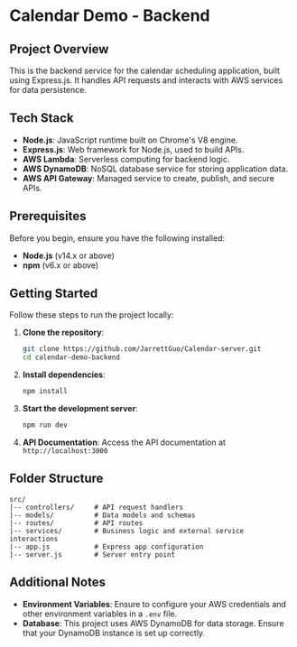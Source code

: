 # Calendar Demo - Backend

## Project Overview

This is the backend service for the calendar scheduling application, built using Express.js. It handles API requests and interacts with AWS services for data persistence.

## Tech Stack

- **Node.js**: JavaScript runtime built on Chrome's V8 engine.
- **Express.js**: Web framework for Node.js, used to build APIs.
- **AWS Lambda**: Serverless computing for backend logic.
- **AWS DynamoDB**: NoSQL database service for storing application data.
- **AWS API Gateway**: Managed service to create, publish, and secure APIs.

## Prerequisites

Before you begin, ensure you have the following installed:

- **Node.js** (v14.x or above)
- **npm** (v6.x or above)

## Getting Started

Follow these steps to run the project locally:

1. **Clone the repository**:
   ```bash
   git clone https://github.com/JarrettGuo/Calendar-server.git
   cd calendar-demo-backend
   ```

2. **Install dependencies**:
   ```bash
   npm install
   ```

3. **Start the development server**:
   ```bash
   npm run dev
   ```

4. **API Documentation**:
   Access the API documentation at `http://localhost:3000`

## Folder Structure

```plaintext
src/
|-- controllers/     # API request handlers
|-- models/          # Data models and schemas
|-- routes/          # API routes
|-- services/        # Business logic and external service interactions
|-- app.js           # Express app configuration
|-- server.js        # Server entry point
```

## Additional Notes

- **Environment Variables**: Ensure to configure your AWS credentials and other environment variables in a `.env` file.
- **Database**: This project uses AWS DynamoDB for data storage. Ensure that your DynamoDB instance is set up correctly.
